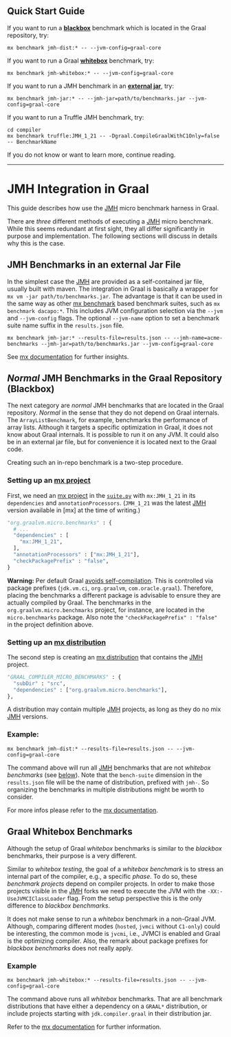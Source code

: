 ## Quick Start Guide

If you want to run a [**blackbox**](#dist) benchmark which is located in the Graal repository, try:

```
mx benchmark jmh-dist:* -- --jvm-config=graal-core
```

If you want to run a Graal [**whitebox**](#whitebox) benchmark, try:

```
mx benchmark jmh-whitebox:* -- --jvm-config=graal-core
```


If you want to run a JMH benchmark in an [**external jar**](#external-jar), try:

```
mx benchmark jmh-jar:* -- --jmh-jar=path/to/benchmarks.jar --jvm-config=graal-core
```

If you want to run a Truffle JMH benchmark, try:

```
cd compiler
mx benchmark truffle:JMH_1_21 -- -Dgraal.CompileGraalWithC1Only=false -- BenchmarkName
```

If you do not know or want to learn more, continue reading.

---

# JMH Integration in Graal

This guide describes how use the [JMH] micro benchmark harness in Graal.

There are *three* different methods of executing a [JMH] micro benchmark.
While this seems redundant at first sight, they all differ significantly in
purpose and implementation.
The following sections will discuss in details why this is the case.

## JMH Benchmarks in an external Jar File <a name="external-jar"></a>
In the simplest case the [JMH] are provided as a self-contained jar file, usually built with maven.
The integration in Graal is basically a wrapper for `mx vm -jar path/to/benchmarks.jar`.
The advantage is that it can be used in the same way as other [mx benchmark] based benchmark suites,
such as `mx benchmark dacapo:*`.
This includes JVM configuration selection via the `--jvm` and `--jvm-config` flags.
The optional `--jvm-name` option to set a benchmark suite name suffix in the `results.json` file.

```
mx benchmark jmh-jar:* --results-file=results.json -- --jmh-name=acme-benchmarks --jmh-jar=path/to/benchmarks.jar --jvm-config=graal-core
```
See [mx documentation][mx external-jar] for further insights.

## *Normal* JMH Benchmarks in the Graal Repository (Blackbox) <a name="dist"></a>

The next category are *normal* JMH benchmarks that are located in the Graal repository.
*Normal* in the sense that they do not depend on Graal internals.
The `ArrayListBenchmark`, for example, benchmarks the performance of array lists.
Although it targets a specific optimization in Graal, it does not know about Graal internals.
It is possible to run it on any JVM.
It could also be in an external jar file, but for convenience it is located next to the Graal code.

Creating such an in-repo benchmark is a two-step procedure.

### Setting up an [mx project]
First, we need an [mx project] in the [`suite.py`] with `mx:JMH_1_21` in its `dependencies` and `annotationProcessors`.
(`JMH_1_21` was the latest [JMH] version available in [mx] at the time of writing.)

```python
"org.graalvm.micro.benchmarks" : {
  # ...
  "dependencies" : [
    "mx:JMH_1_21",
  ],
  "annotationProcessors" : ["mx:JMH_1_21"],
  "checkPackagePrefix" : "false",
}
```

**Warning:** Per default Graal [avoids self-compilation][graalC1Only].
This is controlled via package prefixes (`jdk.vm.ci`, `org.graalvm`, `com.oracle.graal`).
Therefore, placing the benchmarks a different package is advisable to ensure they are actually compiled by Graal.
The benchmarks in the `org.graalvm.micro.benchmarks` project, for instance,
are located in the `micro.benchmarks` package.
Also note the `"checkPackagePrefix" : "false"` in the project definition above.

### Setting up an [mx distribution]

The second step is creating an [mx distribution] that contains the [JMH] project.
```python
"GRAAL_COMPILER_MICRO_BENCHMARKS" : {
  "subDir" : "src",
  "dependencies" : ["org.graalvm.micro.benchmarks"],
},
```

A distribution may contain multiple [JMH] projects, as long as they do no mix [JMH] versions.

### Example:

```
mx benchmark jmh-dist:* --results-file=results.json -- --jvm-config=graal-core
```

The command above will run all [JMH] benchmarks that are not *whitebox benchmarks* (see [below](#whitebox)).
Note that the `bench-suite` dimension in the `results.json` file will be the name
of distribution, prefixed with `jmh-`.
So organizing the benchmarks in multiple distributions might be worth to consider.

For more infos please refer to the [mx documentation][mx in-repo].

## Graal Whitebox Benchmarks <a name="whitebox"></a>

Although the setup of Graal *whitebox* benchmarks is similar to the *blackbox* benchmarks,
their purpose is a very different.

Similar to *whitebox testing*, the goal of a *whitebox benchmark* is to stress an
internal part of the compiler, e.g., a specific *phase*.
To do so, these *benchmark projects* depend on compiler projects.
In order to make those projects visible in the [JMH] forks we need to execute the JVM with the `-XX:-UseJVMCIClassLoader` flag.
From the setup perspective this is the only difference to *blackbox benchmarks*.

It does not make sense to run a *whitebox* benchmark in a non-Graal JVM.
Although, comparing different modes (`hosted`, `jvmci` without `C1-only`) could be interesting,
the common mode is `jvcmi`, i.e., JVMCI is enabled and Graal is the optimizing compiler.
Also, the remark about package prefixes for *blackbox benchmarks* does not really apply.

### Example
```
mx benchmark jmh-whitebox:* --results-file=results.json -- --jvm-config=graal-core
```

The command above runs all *whitebox* benchmarks.
That are all benchmark distributions that have either a dependency on a `GRAAL*` distribution,
or include projects starting with `jdk.compiler.graal` in their distribution jar.


Refer to the [mx documentation][mx in-repo] for further information.

[JMH]: http://openjdk.java.net/projects/code-tools/jmh/
[mx JMH]: https://github.com/graalvm/mx/blob/master/docs/JMH.md
[mx in-repo]: https://github.com/graalvm/mx/blob/master/docs/JMH.md#in-repo
[mx external-jar]: https://github.com/graalvm/mx/blob/master/docs/JMH.md#external-jar
[mx benchmark]: https://github.com/graalvm/mx/blob/master/README.md
[mx project]: https://github.com/graalvm/mx/blob/master/README.md
[mx distribution]: https://github.com/graalvm/mx/blob/master/README.md
[graalC1Only]: https://github.com/graalvm/graal/blob/master/compiler/src/org.graalvm.compiler.hotspot/src/org/graalvm/compiler/hotspot/HotSpotGraalCompilerFactory.java
[`suite.py`]: https://github.com/graalvm/graal/blob/master/compiler/mx.compiler/suite.py
